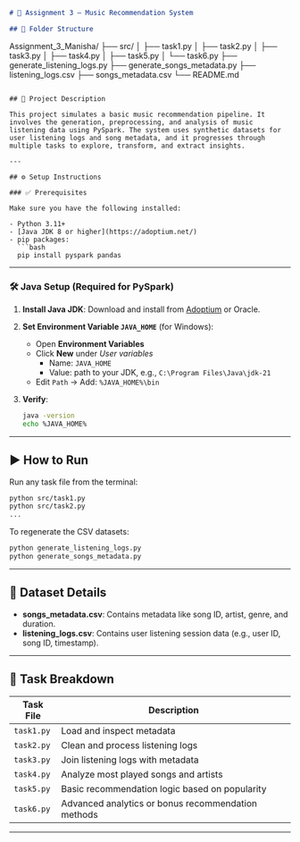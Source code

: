 
```markdown
# 🎵 Assignment 3 – Music Recommendation System

## 📁 Folder Structure

```
Assignment_3_Manisha/
├── src/
│   ├── task1.py
│   ├── task2.py
│   ├── task3.py
│   ├── task4.py
│   ├── task5.py
│   └── task6.py
├── generate_listening_logs.py
├── generate_songs_metadata.py
├── listening_logs.csv
├── songs_metadata.csv
└── README.md
```

## 📌 Project Description

This project simulates a basic music recommendation pipeline. It involves the generation, preprocessing, and analysis of music listening data using PySpark. The system uses synthetic datasets for user listening logs and song metadata, and it progresses through multiple tasks to explore, transform, and extract insights.

---

## ⚙️ Setup Instructions

### ✅ Prerequisites

Make sure you have the following installed:

- Python 3.11+
- [Java JDK 8 or higher](https://adoptium.net/)
- pip packages:
  ```bash
  pip install pyspark pandas
  ```

---

### 🛠 Java Setup (Required for PySpark)

1. **Install Java JDK**: Download and install from [Adoptium](https://adoptium.net/) or Oracle.

2. **Set Environment Variable `JAVA_HOME`** (for Windows):
   - Open **Environment Variables**
   - Click **New** under *User variables*
     - Name: `JAVA_HOME`
     - Value: path to your JDK, e.g., `C:\Program Files\Java\jdk-21`
   - Edit `Path` → Add: `%JAVA_HOME%\bin`

3. **Verify**:
   ```bash
   java -version
   echo %JAVA_HOME%
   ```

---

## ▶️ How to Run

Run any task file from the terminal:

```bash
python src/task1.py
python src/task2.py
...
```

To regenerate the CSV datasets:

```bash
python generate_listening_logs.py
python generate_songs_metadata.py
```

---

## 📂 Dataset Details

- **songs_metadata.csv**: Contains metadata like song ID, artist, genre, and duration.
- **listening_logs.csv**: Contains user listening session data (e.g., user ID, song ID, timestamp).

---

## 📌 Task Breakdown

| Task File   | Description                                         |
|-------------|-----------------------------------------------------|
| `task1.py`  | Load and inspect metadata                          |
| `task2.py`  | Clean and process listening logs                   |
| `task3.py`  | Join listening logs with metadata                  |
| `task4.py`  | Analyze most played songs and artists              |
| `task5.py`  | Basic recommendation logic based on popularity     |
| `task6.py`  | Advanced analytics or bonus recommendation methods |

---


